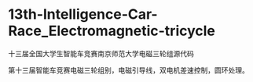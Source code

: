 # 13th-Intelligence-Car-Race_Electromagnetic-tricycle
十三届全国大学生智能车竞赛南京师范大学电磁三轮组源代码

第十三届智能车竞赛电磁三轮组别，电磁引导线，双电机差速控制，圆环处理。
